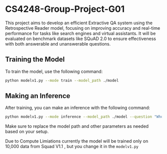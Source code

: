 # CS4248-Group-Project-G01

This project aims to develop an efficient Extractive QA system using the Retrospective Reader model, focusing on improving accuracy and real-time performance for tasks like search engines and virtual assistants. It will be evaluated on benchmark datasets like SQuAD 2.0 to ensure effectiveness with both answerable and unanswerable questions.

## Training the Model

To train the model, use the following command:

```bash
python modelv1.py --mode train --model_path ./model
```

## Making an Inference

After training, you can make an inference with the following command:

```bash
python modelv1.py --mode inference --model_path ./model --question "Who wrote the novel '1984'?" --context "'1984' is a dystopian social science fiction novel and cautionary tale written by English writer George Orwell. It was published on 8 June 1949 by Secker & Warburg as Orwell's ninth and final book completed in his lifetime."
```

Make sure to replace the model path and other parameters as needed based on your setup.

Due to Compute Limiations currently the model will be trained only on 10,000 data from Squad V1.1 , but you change it in the `modelv1.py`
